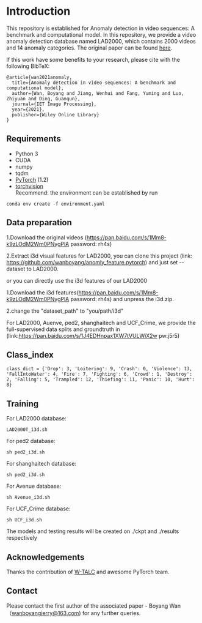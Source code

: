 # Introduction
This repository is established for Anomaly detection in video sequences: A benchmark and computational model. In this repository, we provide a video anomaly detection database named LAD2000, which contains 2000 videos and 14 anomaly categories. The original paper can be found [here]().

If this work have some benefits to your research, please cite with the following BibTeX:

```
@article{wan2021anomaly,
  title={Anomaly detection in video sequences: A benchmark and computational model},
  author={Wan, Boyang and Jiang, Wenhui and Fang, Yuming and Luo, Zhiyuan and Ding, Guanqun},
  journal={IET Image Processing},
  year={2021},
  publisher={Wiley Online Library}
}
```


## Requirements
* Python 3
* CUDA
* numpy
* tqdm
* [PyTorch](http://pytorch.org/) (1.2)
* [torchvision](http://pytorch.org/)  
Recommend: the environment can be established by run

```
conda env create -f environment.yaml
```


## Data preparation


1.Download the original videos (https://pan.baidu.com/s/1Mm8-k9zLOdM2Wm0PNygPlA password: rh4s) 

2.Extract i3d visual features for LAD2000, you can clone this project (link: https://github.com/wanboyang/anomly_feature.pytorch) and just set --dataset to LAD2000.

or you can directly use the i3d features of our LAD2000

1.Download the i3d features(https://pan.baidu.com/s/1Mm8-k9zLOdM2Wm0PNygPlA password: rh4s) and unpress the i3d.zip.

2.change the "dataset_path" to "you/path/i3d"

For LAD2000, Auenve, ped2, shanghaitech and UCF_Crime, we provide the full-supervised data splits and groundtruth in (link:https://pan.baidu.com/s/1J4EDHnpax1XW7tVULWiX2w pw:j5r5)

## Class_index
```
class_dict = {'Drop': 3, 'Loitering': 9, 'Crash': 0, 'Violence': 13, 'FallIntoWater': 4, 'Fire': 7, 'Fighting': 6, 'Crowd': 1, 'Destroy': 2, 'Falling': 5, 'Trampled': 12, 'Thiefing': 11, 'Panic': 10, 'Hurt': 8}

```

## Training

For LAD2000 database:

```
LAD2000T_i3d.sh
```

For ped2 database:

```
sh ped2_i3d.sh
```

For shanghaitech database:

```
sh ped2_i3d.sh
```

For Avenue database:

```
sh Avenue_i3d.sh
```

For UCF_Crime database:


```
sh UCF_i3d.sh
```

The models and testing results will be created on ./ckpt and ./results respectively

## Acknowledgements
Thanks the contribution of [W-TALC](https://github.com/sujoyp/wtalc-pytorch) and awesome PyTorch team.

## Contact
Please contact the first author of the associated paper - Boyang Wan （wanboyangjerry@163.com) for any further queries.
